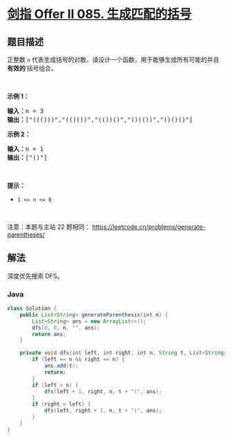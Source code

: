 # [剑指 Offer II 085. 生成匹配的括号](https://leetcode.cn/problems/IDBivT)

## 题目描述



<p>正整数&nbsp;<code>n</code>&nbsp;代表生成括号的对数，请设计一个函数，用于能够生成所有可能的并且 <strong>有效的 </strong>括号组合。</p>

<p>&nbsp;</p>

<p><strong>示例 1：</strong></p>

<pre>
<strong>输入：</strong>n = 3
<strong>输出：</strong>[&quot;((()))&quot;,&quot;(()())&quot;,&quot;(())()&quot;,&quot;()(())&quot;,&quot;()()()&quot;]
</pre>

<p><strong>示例 2：</strong></p>

<pre>
<strong>输入：</strong>n = 1
<strong>输出：</strong>[&quot;()&quot;]
</pre>

<p>&nbsp;</p>

<p><strong>提示：</strong></p>

<ul>
	<li><code>1 &lt;= n &lt;= 8</code></li>
</ul>

<p>&nbsp;</p>

<p><meta charset="UTF-8" />注意：本题与主站 22&nbsp;题相同：&nbsp;<a href="https://leetcode.cn/problems/generate-parentheses/">https://leetcode.cn/problems/generate-parentheses/</a></p>

## 解法

深度优先搜索 DFS。

### **Java**

```java
class Solution {
    public List<String> generateParenthesis(int n) {
        List<String> ans = new ArrayList<>();
        dfs(0, 0, n, "", ans);
        return ans;
    }

    private void dfs(int left, int right, int n, String t, List<String> ans) {
        if (left == n && right == n) {
            ans.add(t);
            return;
        }
        if (left < n) {
            dfs(left + 1, right, n, t + "(", ans);
        }
        if (right < left) {
            dfs(left, right + 1, n, t + ")", ans);
        }
    }
}
```
